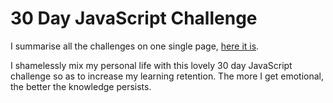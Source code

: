 # 30 Day JavaScript Challenge

I summarise all the challenges on one single page, [here it is](https://miayam.github.io/js30).

I shamelessly mix my personal life with this lovely 30 day JavaScript challenge so as to increase my learning retention.
The more I get emotional, the better the knowledge persists.
